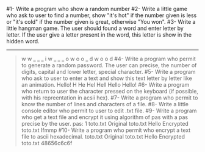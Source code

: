 #1- Write a program who show a random number
#2- Write a little game who ask to user to find a number, show "it's hot" if the number given is less or "it's cold" if the number given is great, otherwise "You won".
#3- Write a little hangman game. The user should found a word and enter letter by letter. If the user give a letter present in the word, this letter is show in the hidden word.
_ _ _ _
> w
w _ _ _
> i
w _ _ _
> o
w o o _
> d
w o o d
#4- Write a program who permit to generate a random password. The user can precise, the number of digits, capital and lower letter, special character.
#5- Write a program who ask to user to enter a text and show this text letter by letter like an animation.
> Hello!
H
He
Hel
Hell
Hello
Hello!
#6- Write a program who return to user the character pressed on the keyboard (if possible, with his repreentation in acsii hex).
#7- Write a program who permit to know the number of lines and characters of a file.
#8- Write a little console editor who permit to user to edit .txt file.
#9- Write a program who get a text file and encrypt it using algorithm of pas with a pas precise by the user.
> pas: 1
> toto.txt
Original toto.txt
Hello
Encrypted toto.txt
Ifmmp
#10- Write a program who permit who encrypt a text file to ascii hexadecimal.
> toto.txt
Original toto.txt
Hello
Encrypted toto.txt
48656c6c6f